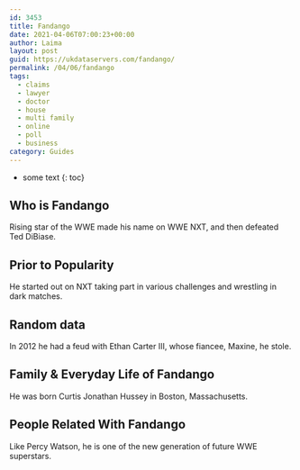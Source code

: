 ```yaml
---
id: 3453
title: Fandango
date: 2021-04-06T07:00:23+00:00
author: Laima
layout: post
guid: https://ukdataservers.com/fandango/
permalink: /04/06/fandango
tags:
  - claims
  - lawyer
  - doctor
  - house
  - multi family
  - online
  - poll
  - business
category: Guides
---
```


* some text
{: toc}


## Who is Fandango
                  
                  
                  
Rising star of the WWE made his name on WWE NXT, and then defeated Ted DiBiase. 
                  
              
            
              
            
                
                
                
## Prior to Popularity
                  
                  
                  
He started out on NXT taking part in various challenges and wrestling in dark matches. 
                  
              
            
              
            
                
                
                
## Random data
                  
                  
                  
In 2012 he had a feud with Ethan Carter III, whose fiancee, Maxine, he stole.
                  
              
            
              
            
                
                
                
## Family & Everyday Life of Fandango
                  
                  
                  
He was born Curtis Jonathan Hussey in Boston, Massachusetts.
                  
              
            
              
            
                
                
                
## People Related With Fandango
                  
                  
                  
Like Percy Watson, he is one of the new generation of future WWE superstars.
                  
              
            
              
            
                
              
            
              
              
            
            
              
            
          
          
          